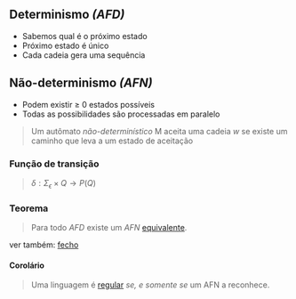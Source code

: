 ## Determinismo *(AFD)*

- Sabemos qual é o próximo estado
- Próximo estado é único
- Cada cadeia gera uma sequência

## Não-determinismo *(AFN)*

- Podem existir ≥ 0 estados possíveis
- Todas as possibilidades são processadas em paralelo

> Um autômato *não-determinístico* M aceita uma cadeia *w* se existe um caminho
> que leva a um estado de aceitação

### Função de transição 

> $\delta: \Sigma_\epsilon \times Q \rightarrow P(Q)$ 

### Teorema

> Para todo *AFD* existe um *AFN* [equivalente](automatos/regular.md#equivalente).

ver também: [fecho](fecho-epsilon)

#### Corolário

> Uma linguagem é [regular](regular) *se, e somente se* um AFN a reconhece.
